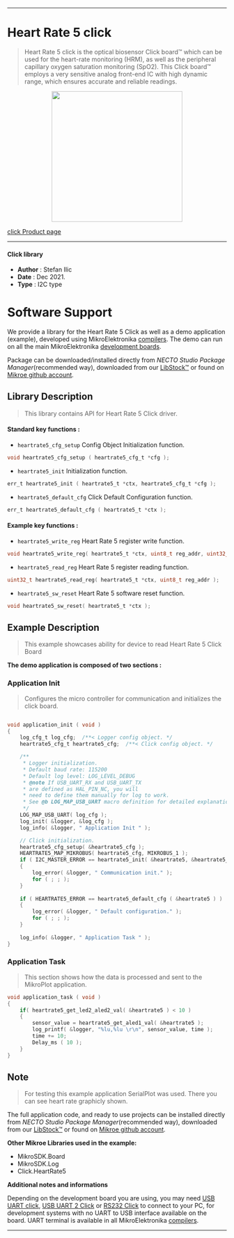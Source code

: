 
---
# Heart Rate 5 click

> Heart Rate 5 click is the optical biosensor Click board™ which can be used for the heart-rate monitoring (HRM), as well as the peripheral capillary oxygen saturation monitoring (SpO2). This Click board™ employs a very sensitive analog front-end IC with high dynamic range, which ensures accurate and reliable readings. 

<p align="center">
  <img src="https://download.mikroe.com/images/click_for_ide/heartrate5_click.png" height=300px>
</p>

[click Product page](https://www.mikroe.com/heart-rate-5-click)

---


#### Click library

- **Author**        : Stefan Ilic
- **Date**          : Dec 2021.
- **Type**          : I2C type


# Software Support

We provide a library for the Heart Rate 5 Click
as well as a demo application (example), developed using MikroElektronika
[compilers](https://www.mikroe.com/necto-studio).
The demo can run on all the main MikroElektronika [development boards](https://www.mikroe.com/development-boards).

Package can be downloaded/installed directly from *NECTO Studio Package Manager*(recommended way), downloaded from our [LibStock&trade;](https://libstock.mikroe.com) or found on [Mikroe github account](https://github.com/MikroElektronika/mikrosdk_click_v2/tree/master/clicks).

## Library Description

> This library contains API for Heart Rate 5 Click driver.

#### Standard key functions :

- `heartrate5_cfg_setup` Config Object Initialization function.
```c
void heartrate5_cfg_setup ( heartrate5_cfg_t *cfg );
```

- `heartrate5_init` Initialization function.
```c
err_t heartrate5_init ( heartrate5_t *ctx, heartrate5_cfg_t *cfg );
```

- `heartrate5_default_cfg` Click Default Configuration function.
```c
err_t heartrate5_default_cfg ( heartrate5_t *ctx );
```

#### Example key functions :

- `heartrate5_write_reg` Heart Rate 5 register write function.
```c
void heartrate5_write_reg( heartrate5_t *ctx, uint8_t reg_addr, uint32_t write_data ); 
```

- `heartrate5_read_reg` Heart Rate 5 register reading function.
```c
uint32_t heartrate5_read_reg( heartrate5_t *ctx, uint8_t reg_addr ); 
```

- `heartrate5_sw_reset` Heart Rate 5 software reset function.
```c
void heartrate5_sw_reset( heartrate5_t *ctx );
```

## Example Description

> This example showcases ability for device to read Heart Rate 5 Click Board

**The demo application is composed of two sections :**

### Application Init

> Configures the micro controller for communication and initializes the click board. 

```c

void application_init ( void ) 
{
    log_cfg_t log_cfg;  /**< Logger config object. */
    heartrate5_cfg_t heartrate5_cfg;  /**< Click config object. */

    /** 
     * Logger initialization.
     * Default baud rate: 115200
     * Default log level: LOG_LEVEL_DEBUG
     * @note If USB_UART_RX and USB_UART_TX 
     * are defined as HAL_PIN_NC, you will 
     * need to define them manually for log to work. 
     * See @b LOG_MAP_USB_UART macro definition for detailed explanation.
     */
    LOG_MAP_USB_UART( log_cfg );
    log_init( &logger, &log_cfg );
    log_info( &logger, " Application Init " );

    // Click initialization.
    heartrate5_cfg_setup( &heartrate5_cfg );
    HEARTRATE5_MAP_MIKROBUS( heartrate5_cfg, MIKROBUS_1 );
    if ( I2C_MASTER_ERROR == heartrate5_init( &heartrate5, &heartrate5_cfg ) ) 
    {
        log_error( &logger, " Communication init." );
        for ( ; ; );
    }
    
    if ( HEARTRATE5_ERROR == heartrate5_default_cfg ( &heartrate5 ) )
    {
        log_error( &logger, " Default configuration." );
        for ( ; ; );
    }
    
    log_info( &logger, " Application Task " );
}

```

### Application Task

> This section shows how the data is processed and sent to the MikroPlot application.

```c
void application_task ( void ) 
{
    if( heartrate5_get_led2_aled2_val( &heartrate5 ) < 10 )
    {
        sensor_value = heartrate5_get_aled1_val( &heartrate5 );
        log_printf( &logger, "%lu,%lu \r\n", sensor_value, time );
        time += 10;
        Delay_ms ( 10 );
    }
}
```

## Note

> For testing this example application SerialPlot was used. 
> There you can see heart rate graphicly shown.

The full application code, and ready to use projects can be installed directly from *NECTO Studio Package Manager*(recommended way), downloaded from our [LibStock&trade;](https://libstock.mikroe.com) or found on [Mikroe github account](https://github.com/MikroElektronika/mikrosdk_click_v2/tree/master/clicks).

**Other Mikroe Libraries used in the example:**

- MikroSDK.Board
- MikroSDK.Log
- Click.HeartRate5

**Additional notes and informations**

Depending on the development board you are using, you may need
[USB UART click](https://www.mikroe.com/usb-uart-click),
[USB UART 2 Click](https://www.mikroe.com/usb-uart-2-click) or
[RS232 Click](https://www.mikroe.com/rs232-click) to connect to your PC, for
development systems with no UART to USB interface available on the board. UART
terminal is available in all MikroElektronika
[compilers](https://shop.mikroe.com/compilers).

---
